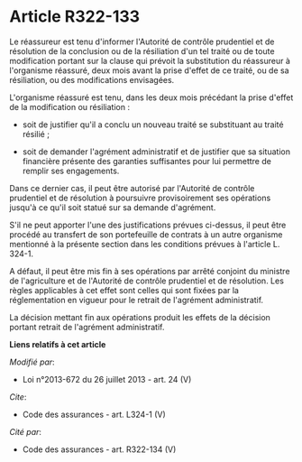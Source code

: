 # Article R322-133

Le réassureur est tenu d'informer l'Autorité de contrôle prudentiel et de résolution de la conclusion ou de la résiliation
d'un tel traité ou de toute modification portant sur la clause qui prévoit la substitution du réassureur à l'organisme
réassuré, deux mois avant la prise d'effet de ce traité, ou de sa résiliation, ou des modifications envisagées. 

L'organisme réassuré est tenu, dans les deux mois précédant la prise d'effet de la modification ou résiliation :

- soit de justifier qu'il a conclu un nouveau traité se substituant au traité résilié ;

- soit de demander l'agrément administratif et de justifier que sa situation financière présente des garanties suffisantes
pour lui permettre de remplir ses engagements. 

Dans ce dernier cas, il peut être autorisé par l'Autorité de contrôle prudentiel et de résolution à poursuivre provisoirement
ses opérations jusqu'à ce qu'il soit statué sur sa demande d'agrément. 

S'il ne peut apporter l'une des justifications prévues ci-dessus, il peut être procédé au transfert de son portefeuille de
contrats à un autre organisme mentionné à la présente section dans les conditions prévues à l'article L. 324-1. 

A défaut, il peut être mis fin à ses opérations par arrêté conjoint du ministre de l'agriculture et de l'Autorité de contrôle
prudentiel et de résolution. Les règles applicables à cet effet sont celles qui sont fixées par la réglementation en vigueur
pour le retrait de l'agrément administratif. 

La décision mettant fin aux opérations produit les effets de la décision portant retrait de l'agrément administratif.

**Liens relatifs à cet article**

_Modifié par_:

  - Loi n°2013-672 du 26 juillet 2013 - art. 24 (V)

_Cite_:

  - Code des assurances - art. L324-1 (V)

_Cité par_:

  - Code des assurances - art. R322-134 (V)
